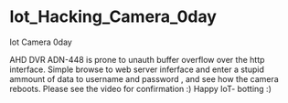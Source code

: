 # Iot_Hacking_Camera_0day
Iot Camera 0day 

AHD DVR ADN-448 is prone to unauth buffer overflow over the http interface. Simple browse to web server inferface and enter a stupid ammount of data to username and password , and see how the camera reboots. Please see the video for confirmation :) Happy IoT- botting :)
